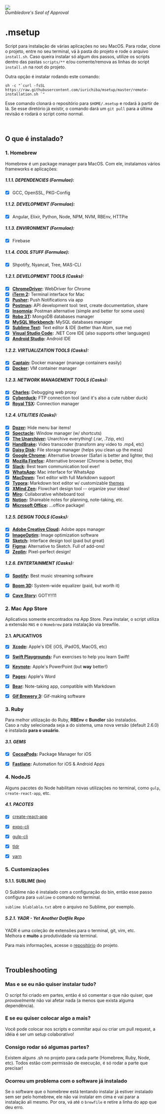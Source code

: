 ![](https://66.media.tumblr.com/f90b9b50afe82b23c3185b90024958a6/tumblr_o4lyno0TPB1v8us28o1_400.gif)  
_Dumbledore's Seal of Approval_

# .msetup

Script para instalação de várias aplicações no seu MacOS. Para rodar, clone o projeto, entre no seu terminal, vá à pasta do projeto e rode o arquivo `install.sh`. Caso queira instalar só algum dos passos, utilize os scripts dentro das pastas `scripts/**` e/ou comente/remova as linhas do script `install.sh` na root do projeto.

Outra opção é instalar rodando este comando:
```shell
sh -c "`curl -fsSL https://raw.githubusercontent.com/iurichiba/msetup/master/remote-installation.sh `"
```

Esse comando clonará o repositório para `$HOME/.msetup` e rodará à partir de lá. Se esse diretório já existir, o comando dará um `git pull` para a última revisão e rodará o script como normal.

<br/>

## O que é instalado?

### 1. Homebrew
Homebrew é um package manager para MacOS. Com ele, instalamos vários frameworks e aplicações:

##### 1.1.1. DEPENDENCIES (Formulae):
- [x] GCC, OpenSSL, PKG-Config

##### 1.1.2. DEVELOPMENT (Formulae):
- [x] Angular, Elixir, Python, Node, NPM, NVM, RBEnv, HTTPie

##### 1.1.3. ENVIRONMENT (Formulae):
- [x] Firebase

##### 1.1.4. COOL STUFF (Formulae):
- [x] Shpotify, Nyancat, Tree, MAS-CLI

##### 1.2.1. DEVELOPMENT TOOLS (Casks):  
- [x] **[ChromeDriver](https://sites.google.com/a/chromium.org/chromedriver/home):** WebDriver for Chrome  
- [x] **[iTerm 2](https://www.iterm2.com/):** Terminal interface for Mac  
- [x] **[Pusher](https://github.com/noodlewerk/NWPusher):** Push Notifications via app  
- [x] **[Postman](https://www.getpostman.com/):** API development tool: test, create documentation, share  
- [x] **[Insomnia](https://insomnia.rest/):** Postman alternative (simple and better for some uses)  
- [x] **[Robo 3T](https://robomongo.org):** MongoDB databases manager  
- [x] **[MySQL Workbench](https://www.mysql.com/products/workbench/):** MySQL databases manager  
- [x] **[Sublime Text](https://www.sublimetext.com/3):** Text editor & IDE (better than Atom, sue me)  
- [x] **[Visual Studio Code](https://code.visualstudio.com/):** .NET Core IDE (also supports other languages)  
- [x] **[Android Studio](https://developer.android.com/studio/index.html):** Android IDE  
  
##### 1.2.2. VIRTUALIZATION TOOLS (Casks):  
- [x] **[Captain](https://getcaptain.co/):** Docker manager (manage containers easily)  
- [x] **[Docker](https://www.docker.com/community-edition):** VM container manager  
  
##### 1.2.3. NETWORK MANAGEMENT TOOLS (Casks):  
- [x] **[Charles](https://www.charlesproxy.com/):** Debugging web proxy
- [x] **[Cyberduck](https://cyberduck.io/):** FTP connection tool (and it's also a cute rubber duck)  
- [x] **[Royal TSX](https://www.royalapps.com/ts/mac/):** Connection manager  
  
##### 1.2.4. UTILITIES (Casks):  
- [x] **[Dozer](https://dozermac.com/):** Hide menu bar items!  
- [x] **[Spectacle](https://dozermac.com/):** Window manager (w/ shortcuts)
- [x] **[The Unarchiver](https://theunarchiver.com/):** Unarchive everything! (.rar, .7zip, etc)  
- [x] **[HandBrake](https://handbrake.fr/):** Video transcoder (transform any video to .mp4, etc)  
- [x] **[Daisy Disk](https://daisydiskapp.com/):** File storage manager (helps you clean up the mess)  
- [x] **[Google Chrome](https://www.google.com/chrome/):** Alternative browser (Safari is better and lighter, tho)  
- [x] **[Mozilla Firefox](https://www.mozilla.org/firefox/):** Alternative browser (Chrome is better, tho)  
- [x] **[Slack](https://slack.com/):** Best team communication tool ever!  
- [x] **[WhatsApp](https://www.whatsapp.com/):** Mac interface for WhatsApp
- [x] **[MacDown](https://macdown.uranusjr.com/):** Text editor with full Markdown support  
- [x] **[Typora](https://typora.io):** Markdown text editor w/ customizable [themes](https://theme.typora.io) 
- [x] **[XMind Zen](https://www.xmind.net/zen/):** Flowchart design tool -- organize your ideas!  
- [x] **[Miro](https://miro.com/):** Collaborative whiteboard tool
- [x] **[Notion](https://www.notion.so/):** Shareable notes for planning, note-taking, etc.
- [x] **[Microsoft Office](https://products.office.com/mac/microsoft-office-for-mac/):** ...office package!  
  
##### 1.2.5. DESIGN TOOLS (Casks):  
- [x] **[Adobe Creative Cloud](https://www.adobe.com/creativecloud.html):** Adobe apps manager  
- [x] **[ImageOptim](https://imageoptim.com/mac):** Image optimization software  
- [x] **[Sketch](https://www.sketchapp.com/):** Interface design tool (paid but great)  
- [x] **[Figma](https://www.figma.com/):** Alternative to Sketch. Full of add-ons!  
- [x] **[Zeplin](https://zeplin.io/):** Pixel-perfect design!  
  
##### 1.2.6. ENTERTAINMENT (Casks):  
- [x] **[Spotify](https://www.spotify.com/):** Best music streaming software  
- [x] **[Boom 3D](https://www.globaldelight.com/boom3d):** System-wide equalizer (paid, but worth it)  
- [x] **[Cave Story](https://www.cavestory.org/):** GOTY!!11    


### 2. Mac App Store
Aplicativos somente encontrados na App Store. Para instalar, o script utiliza a extensão `MAS` e o `Homebrew` para instalação via brewfile.

#### 2.1. APLICATIVOS
- [x] **[Xcode](https://developer.apple.com/xcode/):** Apple's IDE (iOS, iPadOS, MacOS, etc)
- [x] **[Swift Playgrounds](https://www.apple.com/swift/playgrounds/):** Fun exercises to help you learn Swift!  
- [x] **[Keynote](https://www.apple.com/keynote/):** Apple's PowerPoint (but **way** better!)
- [x] **[Pages](https://www.apple.com/pages/):** Apple's Word
- [x] **[Bear](https://bear.app):** Note-taking app, compatible with Markdown
- [x] **[Gif Brewery 3](https://gfycat.com/gifbrewery):** Gif-making software


### 3. Ruby
Para melhor utilização do Ruby, **RBEnv** e **Bundler** são instalados.  
Caso a ruby selecionada seja a do sistema, uma nova versão (default 2.6.0) é instalada **para o usuário**.

##### 3.1. GEMS
- [x] **[CocoaPods](https://cocoapods.org/):** Package Manager for iOS  
- [x] **[Fastlane](https://fastlane.tools/):** Automation for iOS & Android Apps  


### 4. NodeJS
Alguns pacotes do Node habilitam novas utilizações no terminal, como `gulp`, `create-react-app`, etc.

##### 4.1. PACOTES
- [x] [create-react-app](https://github.com/facebook/create-react-app)
- [x] [expo-cli](https://github.com/expo/expo-cli)
- [x] [gulp-cli](https://gulpjs.com)
- [x] [tldr](https://tldr.sh)
- [x] [yarn](https://yarnpkg.com)


### 5. Customizações

#### 5.1.1. SUBLIME (bin)
O Sublime não é instalado com a configuração do bin, então esse passo configura para `sublime` o comando no terminal.

`sublime blablabla.txt` abre o arquivo no Sublime, por exemplo.

##### 5.2.1. YADR - Yet Another Dotfile Repo
YADR é uma coleção de extensões para o terminal, git, vim, etc.  
Melhora e **muito** a produtividade via terminal.

Para mais informações, acesse o [repositório](https://github.com/skwp/dotfiles) do projeto.

<br/>

## Troubleshooting

### Mas e se eu não quiser instalar tudo?
O script foi criado em partes, então é só comentar o que não quiser, que _provavelmente_ não vai afetar nada (a menos que exista alguma dependência).

### E se eu quiser colocar algo a mais?
Você pode colocar nos scripts e commitar aqui ou criar um pull request, a idéia é ser um setup colaborativo!

### Consigo rodar só algumas partes?
Existem alguns .sh no projeto para cada parte (Homebrew, Ruby, Node, etc). Todos estão com permissão de execução, é só rodar a parte que precisar!

### Ocorreu um problema com o software já instalado
Se o software que o homebrew está tentando instalar já estiver instalado sem ser pelo homebrew, ele não vai instalar em cima e vai parar a instalação ali mesmo. Por ora, vá até o `brewfile` e retire a linha do app que deu erro.
